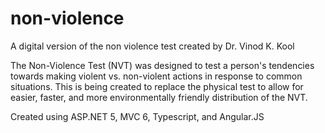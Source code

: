 # non-violence
A digital version of the non violence test created by Dr. Vinod K. Kool

The Non-Violence Test (NVT) was designed to test a person's tendencies towards making violent vs. non-violent actions in response to common situations. This is being created to replace the physical test to allow for easier, faster, and more environmentally friendly distribution of the NVT.

Created using ASP.NET 5, MVC 6, Typescript, and Angular.JS
